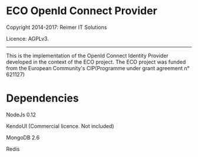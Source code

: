 ﻿ECO OpenId Connect Provider
==================================================

Copyright 2014-2017: Reimer IT Solutions

Licence: AGPLv3.

--------------------------------------

This is the implementation of the OpenId Connect Identity Provider developed in the context of the ECO project.
The ECO project was funded from the European Community's CIP(Programme under grant agreement n° 621127)

Dependencies
===========
NodeJs 0.12

KendoUI (Commercial licence. Not included)

MongoDB 2.6

Redis




